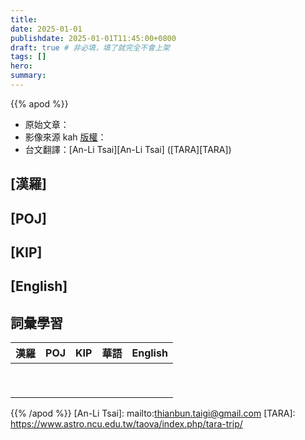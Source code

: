 ```yaml
---
title: 
date: 2025-01-01
publishdate: 2025-01-01T11:45:00+0800
draft: true # 非必填，填了就完全不會上架
tags: []
hero: 
summary: 
---
```


{{% apod %}}

- 原始文章：[](https://apod.nasa.gov/apod/ap250000.html)
- 影像來源 kah [版權][copyright]：
- 台文翻譯：[An-Li Tsai][An-Li Tsai] ([TARA][TARA])

## [漢羅] 

## [POJ] 

## [KIP] 

## [English] 

## 詞彙學習
|漢羅|POJ|KIP|華語|English|
|-|-|-|-|-|
|  |  |  |  |  |
|  |  |  |  |  |
|  |  |  |  |  |
|  |  |  |  |  |
|  |  |  |  |  |
|  |  |  |  |  |
|  |  |  |  |  |
|  |  |  |  |  |
|  |  |  |  |  |



{{% /apod %}}
[An-Li Tsai]: mailto:thianbun.taigi@gmail.com
[TARA]: https://www.astro.ncu.edu.tw/taova/index.php/tara-trip/

[copyright]: https://apod.nasa.gov/apod/fap/lib/about_apod.html#srapply
[License3]: https://creativecommons.org/licenses/by-nc-nd/3.0/
[License2]:https://creativecommons.org/licenses/by-nc-nd/2.0/

